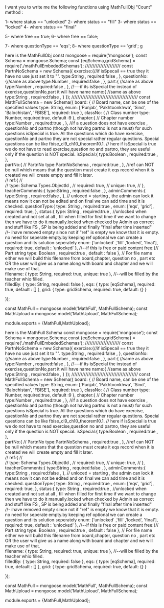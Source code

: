 I want you to write me the following functions using MathFullObj "Count" method :

1- where status == "unlocked"
2- where status == "fill"
3- where status == "locked"
4- where status == "final"

5- where free  == true;
6- where free  == false;

7- where questionType  == 'eqs';
8- where questionType  == 'grid';
g


here is the MathFullObj
const mongoose = require('mongoose');
const Schema = mongoose.Schema;
const {eqSchema,gridSchema} = require('./mathFullEmbededSchemas');
///////////////////////
const PartnNoSchema = new Schema({
    exercise:{//if isSpecail == true they it have no use just set it to "". 
	type:String ,
	required:false ,
	},
	questionNo:{//same as above 
	type:Number ,
	required:false ,
	},
	part:{  //same as above
	type:Number ,
	required:false ,
	},
	//---if its isSpecial the instead of exercise,questionNo,part it will have name
	name:{  //same as above
	type:String ,
	required:false ,
	}
});
///////////////////////////////////////////
const MathFullSchema = new Schema({
  board: { // Board name, can be one of the specified values
    type: String,
    enum: ['Punjab', 'Pakhtoonkhwa', 'Sind', 'Balochistan', 'FBISE'],
    required: true
  },
  classNo: { // Class number
    type: Number,
    required:true,
	  default :9 
  },
  chapter:{ // Chapter number 
	type:Number ,
	required:true , 
	},
//if a question does not have exercise , questionNo and partno (though not having partno is not a must) for such questions isSpecial is true. All the questions which do have exercise, questionNo and partno they are not special rather regular questions. Special questions can be like fbise_cl9_ch10_theorem10.1.
// here if isSpecial is true we do not have to read exercise,question no and partno, they are useful  only if the question is NOT special. 
isSpecial:{ 
type:Boolean ,
required:true ,
},	
  partNo:{ // PartnNo 
	type:PartnNoSchema ,
	required:true , 
	},
//ref can NOT be null which means that the question must create  it  eqs record when it is created we will create empty and fill it later.	
//   ref:{ //  
// 	type:  Schema.Types.ObjectId ,
// 	required: true,
// 	unique: true,
// 	},
	teacherComments:{
	type:String ,
	required:false ,
	},
	adminComments:{ 
	type:String ,
	required:false ,
	},
  // unloced = starting , the admin can lock it means now it can not be edited and on final we can add time and it is checked.
	questionType:{ 
	  type: String ,
	  required:true ,
    enum: ['eqs', 'grid'],
    required: true,
	},
	status:{
	  type: String ,
	  required:true ,
    //unlocked when created and not set at all , fill when filled for first time if we want to change then we have to do it manually.locked when checked by Admin as correct and stuff like FS , SP is being added and finally "final after time inserted"  
	//- ihave removed empty since not if "ref" is empty we know that it is empty. no need for seperate empty.by keeping ref optional we can create a question and its solution seperately 
    enum: ['unlocked' ,'fill' ,'locked', 'final'],
    required: true,
    default : 'unlocked'
	},
    //--if this is free or paid content
	free:{// Part string 
	  type: Boolean ,
	  required:true ,
    default : false 
	},
// For file name either we will build this filename from board,chapter, question no , part etc OR the user will give us a name along with board and chapter and we will make use of that.    
	filename: {
    type: String,
    required: true,
    unique: true 
    },
//--will be filled by the teacher whio filled.    
	filledBy: {
    type: String,
    required: false
    },
	eqs: {
    type: [eqSchema],
    required: true,
	default : []
    },
	grid: {
    type: gridSchema,
    required: true,
	default: {}
    }
  
});

const MathFull = mongoose.model('MathFull', MathFullSchema);
const MathUpload = mongoose.model('MathUpload', MathFullSchema);

module.exports = {MathFull,MathUpload};

here is the MathFull Schema
const mongoose = require('mongoose');
const Schema = mongoose.Schema;
const {eqSchema,gridSchema} = require('./mathFullEmbededSchemas');
///////////////////////
const PartnNoSchema = new Schema({
    exercise:{//if isSpecail == true they it have no use just set it to "". 
	type:String ,
	required:false ,
	},
	questionNo:{//same as above 
	type:Number ,
	required:false ,
	},
	part:{  //same as above
	type:Number ,
	required:false ,
	},
	//---if its isSpecial the instead of exercise,questionNo,part it will have name
	name:{  //same as above
	type:String ,
	required:false ,
	}
});
///////////////////////////////////////////
const MathFullSchema = new Schema({
  board: { // Board name, can be one of the specified values
    type: String,
    enum: ['Punjab', 'Pakhtoonkhwa', 'Sind', 'Balochistan', 'FBISE'],
    required: true
  },
  classNo: { // Class number
    type: Number,
    required:true,
	  default :9 
  },
  chapter:{ // Chapter number 
	type:Number ,
	required:true , 
	},
//if a question does not have exercise , questionNo and partno (though not having partno is not a must) for such questions isSpecial is true. All the questions which do have exercise, questionNo and partno they are not special rather regular questions. Special questions can be like fbise_cl9_ch10_theorem10.1.
// here if isSpecial is true we do not have to read exercise,question no and partno, they are useful  only if the question is NOT special. 
isSpecial:{ 
type:Boolean ,
required:true ,
},	
  partNo:{ // PartnNo 
	type:PartnNoSchema ,
	required:true , 
	},
//ref can NOT be null which means that the question must create  it  eqs record when it is created we will create empty and fill it later.	
//   ref:{ //  
// 	type:  Schema.Types.ObjectId ,
// 	required: true,
// 	unique: true,
// 	},
	teacherComments:{
	type:String ,
	required:false ,
	},
	adminComments:{ 
	type:String ,
	required:false ,
	},
  // unloced = starting , the admin can lock it means now it can not be edited and on final we can add time and it is checked.
	questionType:{ 
	  type: String ,
	  required:true ,
    enum: ['eqs', 'grid'],
    required: true,
	},
	status:{
	  type: String ,
	  required:true ,
    //unlocked when created and not set at all , fill when filled for first time if we want to change then we have to do it manually.locked when checked by Admin as correct and stuff like FS , SP is being added and finally "final after time inserted"  
	//- ihave removed empty since not if "ref" is empty we know that it is empty. no need for seperate empty.by keeping ref optional we can create a question and its solution seperately 
    enum: ['unlocked' ,'fill' ,'locked', 'final'],
    required: true,
    default : 'unlocked'
	},
    //--if this is free or paid content
	free:{// Part string 
	  type: Boolean ,
	  required:true ,
    default : false 
	},
// For file name either we will build this filename from board,chapter, question no , part etc OR the user will give us a name along with board and chapter and we will make use of that.    
	filename: {
    type: String,
    required: true,
    unique: true 
    },
//--will be filled by the teacher whio filled.    
	filledBy: {
    type: String,
    required: false
    },
	eqs: {
    type: [eqSchema],
    required: true,
	default : []
    },
	grid: {
    type: gridSchema,
    required: true,
	default: {}
    }
  
});

const MathFull = mongoose.model('MathFull', MathFullSchema);
const MathUpload = mongoose.model('MathUpload', MathFullSchema);

module.exports = {MathFull,MathUpload};